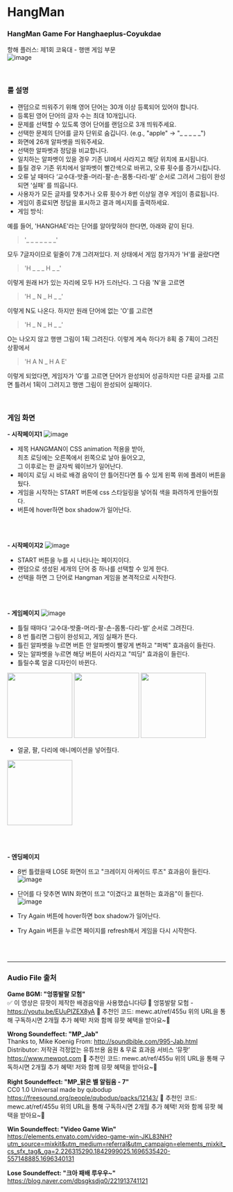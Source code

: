 # HangMan

### HangMan Game For Hanghaeplus-Coyukdae     
항해 플러스: 제1회 코육대 - 행맨 게임 부문     
![image](https://github.com/quothraven1122/HangMan/assets/102286920/4931256f-8a85-4dd4-9bba-db056d00c7aa)    

<br>

### 룰 설명   
* 랜덤으로 띄워주기 위해 영어 단어는 30개 이상 등록되어 있어야 합니다.
* 등록된 영어 단어의 글자 수는 최대 10개입니다.
* 문제를 선택할 수 있도록 영어 단어를 랜덤으로 3개 띄워주세요.
* 선택한 문제의 단어를 글자 단위로 숨깁니다. (e.g., "apple" -> "_ _ _ _ _")
* 화면에 26개 알파벳을 띄워주세요.
* 선택한 알파벳과 정답을 비교합니다.
* 일치하는 알파벳이 있을 경우 기존 UI에서 사라지고 해당 위치에 표시됩니다.
* 틀릴 경우 기존 위치에서 알파벳이 빨간색으로 바뀌고, 오류 횟수를 증가시킵니다.
* 오류 날 때마다 ‘교수대-밧줄-머리-팔-손-몸통-다리-발’ 순서로 그려서 그림이 완성되면 ‘실패’ 를 띄웁니다.
* 사용자가 모든 글자를 맞추거나 오류 횟수가 8번 이상일 경우 게임이 종료됩니다.
* 게임이 종료되면 정답을 표시하고 결과 메시지를 출력하세요.
* 게임 방식:
  
예를 들어, 'HANGHAE'라는 단어를 알아맞혀야 한다면, 아래와 같이 된다.      
> '_ _ _ _ _ _ _'
  
모두 7글자이므로 밑줄이 7개 그려져있다. 저 상태에서 게임 참가자가 'H'를 골랐다면    
> 'H _ _ _ H _ _'

이렇게 원래 H가 있는 자리에 모두 H가 드러난다. 그 다음 'N'을 고르면    
> 'H _ N _ H _ _'

이렇게 N도 나온다. 하지만 원래 단어에 없는 'O'를 고르면
> 'H _ N _ H _ _'

O는 나오지 않고 행맨 그림이 1획 그려진다. 이렇게 계속 하다가 8획 중 7획이 그려진 상황에서
> 'H A N _ H A E'

이렇게 되었다면, 게임자가 'G'를 고르면 단어가 완성되어 성공하지만 다른 글자를 고르면 틀려서 1획이 그려지고 행맨 그림이 완성되어 실패이다.

<br>

### 게임 화면
**- 시작페이지1**
![image](https://github.com/quothraven1122/HangMan/assets/102286920/698560b3-9a28-4960-817c-458a1c30829a)
* 제목 HANGMAN이 CSS animation 적용을 받아,     
최초 로딩에는 오른쪽에서 왼쪽으로 날아 들어오고,     
그 이후로는 한 글자씩 웨이브가 일어난다.
* 페이지 로딩 시 바로 배경 음악이 안 틀어진다면 틀 수 있게 왼쪽 위에 플레이 버튼을 뒀다.
* 게임을 시작하는 START 버튼에 css 스타일링을 넣어줘 색을 화려하게 만들어줬다.
* 버튼에 hover하면 box shadow가 일어난다.

<br><br>

**- 시작페이지2**
![image](https://github.com/quothraven1122/HangMan/assets/102286920/b835884e-5918-4339-9e47-2d9e982089db)

* START 버튼을 누를 시 나타나는 페이지이다.
* 랜덤으로 생성된 세개의 단어 중 하나를 선택할 수 있게 한다.
* 선택을 하면 그 단어로 Hangman 게임을 본격적으로 시작한다.

<br><br>

**- 게임페이지**
![image](https://github.com/quothraven1122/HangMan/assets/102286920/8a35569d-cc25-4a12-925a-bc546eb5cd67)
* 틀릴 때마다 ‘교수대-밧줄-머리-팔-손-몸통-다리-발’ 순서로 그려진다.
* 8 번 틀리면 그림이 완성되고, 게임 실패가 뜬다.
* 틀린 알파벳을 누르면 버튼 안 알파벳이 빨갛게 변하고 "퍼벅" 효과음이 들린다.
* 맞는 알파벳을 누르면 해당 버튼이 사라지고 "띠딩" 효과음이 들린다.
* 틀릴수록 얼굴 디자인이 바뀐다.
<img src="https://github.com/quothraven1122/HangMan/assets/102286920/672e5adf-2a9d-4b72-953c-b23ddf78ae65" style="width:150px; height:auto; position:inline-block">
<img src="https://github.com/quothraven1122/HangMan/assets/102286920/e61330a7-f0e1-4cf4-9573-e773b58fb791" style="width:150px; height:auto; position:inline-block"> <img src="https://github.com/quothraven1122/HangMan/assets/102286920/443fd298-d081-4431-ae51-8b22703c89f0" style="width:150px; height:auto; position:inline-block">

* 얼굴, 팔, 다리에 애니메이션을 넣어줬다.    
<img src="https://github.com/quothraven1122/HangMan/assets/102286920/16055508-2f8d-4ad3-94fa-7515465cb9a9" style="width:150px; height:auto; position:inline-block">    

<br><br>

**- 엔딩페이지**     
* 8번 틀렸을때 LOSE 화면이 뜨고 "크레이지 아케이드 루즈" 효과음이 들린다.
![image](https://github.com/quothraven1122/HangMan/assets/102286920/3025be58-f2f5-4848-a614-9151b1b2ad2e)

* 단어를 다 맞추면 WIN 화면이 뜨고 "이겼다고 표현하는 효과음"이 들린다. 
![image](https://github.com/quothraven1122/HangMan/assets/102286920/1311e0b0-1b4e-4326-8389-0cf6242475c7)

* Try Again 버튼에 hover하면 box shadow가 일어난다.
* Try Again 버튼을 누르면 페이지를 refresh해서 게임을 다시 시작한다. 

<br><br>

---
### Audio File 출처    

**Game BGM: "엉뚱발랄 모험"**     
✅ 이 영상은 뮤팟이 제작한 배경음악을 사용했습니다🐱
🎵 엉뚱발랄 모험 - https://youtu.be/EUuPIZEX8yA
🎫 추천인 코드: mewc.at/ref/455u
위의 URL을 통해 구독하시면 2개월 추가 혜택!
저와 함께 뮤팟 혜택을 받아요~🎁

**Wrong Soundeffect: "MP_Jab"**     
Thanks to, Mike Koenig
From: http://soundbible.com/995-Jab.html
Distributor: 저작권 걱정없는 유튜브용 음원 & 무료 효과음 서비스 ‘뮤팟’
https://www.mewpot.com
🎫 추천인 코드: mewc.at/ref/455u
위의 URL을 통해 구독하시면 2개월 추가 혜택!
저와 함께 뮤팟 혜택을 받아요~🎁

**Right Soundeffect: "MP_맑은 벨 알림음 - 7"**     
CC0 1.0 Universal made by qubodup https://freesound.org/people/qubodup/packs/12143/
🎫 추천인 코드: mewc.at/ref/455u
위의 URL을 통해 구독하시면 2개월 추가 혜택!
저와 함께 뮤팟 혜택을 받아요~🎁

**Win Soundeffect: "Video Game Win"**     
https://elements.envato.com/video-game-win-JKL83NH?utm_source=mixkit&utm_medium=referral&utm_campaign=elements_mixkit_cs_sfx_tag&_ga=2.226315290.1842999025.1696535420-557148885.1696340131

**Lose Soundeffect: "크아 패배 루우우~"**     
https://blog.naver.com/dbsgksdjq0/221913741121

